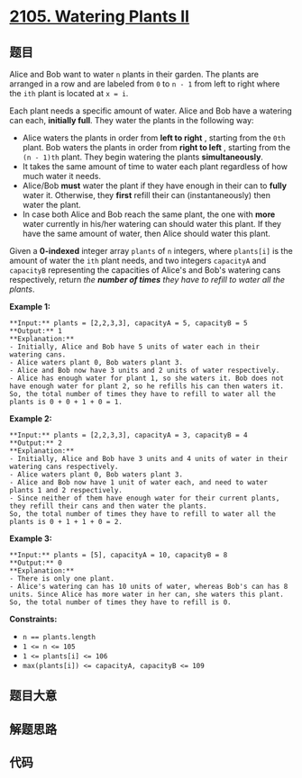 # [2105. Watering Plants II](https://leetcode.com/problems/watering-plants-ii)

## 题目

Alice and Bob want to water `n` plants in their garden. The plants are
arranged in a row and are labeled from `0` to `n - 1` from left to right where
the `ith` plant is located at `x = i`.

Each plant needs a specific amount of water. Alice and Bob have a watering can
each, **initially full**. They water the plants in the following way:

  * Alice waters the plants in order from **left to right** , starting from the `0th` plant. Bob waters the plants in order from **right to left** , starting from the `(n - 1)th` plant. They begin watering the plants **simultaneously**.
  * It takes the same amount of time to water each plant regardless of how much water it needs.
  * Alice/Bob **must** water the plant if they have enough in their can to **fully** water it. Otherwise, they **first** refill their can (instantaneously) then water the plant.
  * In case both Alice and Bob reach the same plant, the one with **more** water currently in his/her watering can should water this plant. If they have the same amount of water, then Alice should water this plant.

Given a **0-indexed** integer array `plants` of `n` integers, where
`plants[i]` is the amount of water the `ith` plant needs, and two integers
`capacityA` and `capacityB` representing the capacities of Alice's and Bob's
watering cans respectively, return _the **number of times** they have to
refill to water all the plants_.



**Example 1:**

    
    
    **Input:** plants = [2,2,3,3], capacityA = 5, capacityB = 5
    **Output:** 1
    **Explanation:**
    - Initially, Alice and Bob have 5 units of water each in their watering cans.
    - Alice waters plant 0, Bob waters plant 3.
    - Alice and Bob now have 3 units and 2 units of water respectively.
    - Alice has enough water for plant 1, so she waters it. Bob does not have enough water for plant 2, so he refills his can then waters it.
    So, the total number of times they have to refill to water all the plants is 0 + 0 + 1 + 0 = 1.
    

**Example 2:**

    
    
    **Input:** plants = [2,2,3,3], capacityA = 3, capacityB = 4
    **Output:** 2
    **Explanation:**
    - Initially, Alice and Bob have 3 units and 4 units of water in their watering cans respectively.
    - Alice waters plant 0, Bob waters plant 3.
    - Alice and Bob now have 1 unit of water each, and need to water plants 1 and 2 respectively.
    - Since neither of them have enough water for their current plants, they refill their cans and then water the plants.
    So, the total number of times they have to refill to water all the plants is 0 + 1 + 1 + 0 = 2.
    

**Example 3:**

    
    
    **Input:** plants = [5], capacityA = 10, capacityB = 8
    **Output:** 0
    **Explanation:**
    - There is only one plant.
    - Alice's watering can has 10 units of water, whereas Bob's can has 8 units. Since Alice has more water in her can, she waters this plant.
    So, the total number of times they have to refill is 0.
    



**Constraints:**

  * `n == plants.length`
  * `1 <= n <= 105`
  * `1 <= plants[i] <= 106`
  * `max(plants[i]) <= capacityA, capacityB <= 109`


## 题目大意

## 解题思路

## 代码

```javascript

```
